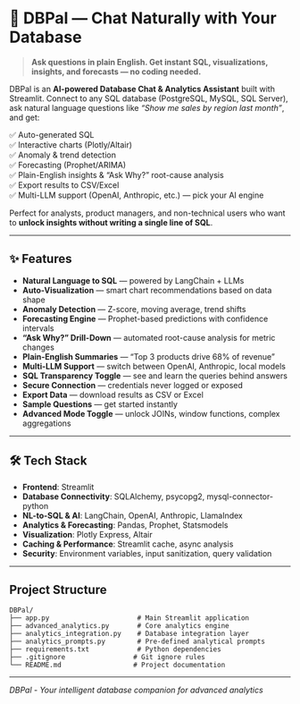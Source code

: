 # 🧠 DBPal — Chat Naturally with Your Database

> **Ask questions in plain English. Get instant SQL, visualizations, insights, and forecasts — no coding needed.**

DBPal is an **AI-powered Database Chat & Analytics Assistant** built with Streamlit. Connect to any SQL database (PostgreSQL, MySQL, SQL Server), ask natural language questions like *“Show me sales by region last month”*, and get:

✅ Auto-generated SQL  
✅ Interactive charts (Plotly/Altair)  
✅ Anomaly & trend detection  
✅ Forecasting (Prophet/ARIMA)  
✅ Plain-English insights & “Ask Why?” root-cause analysis  
✅ Export results to CSV/Excel  
✅ Multi-LLM support (OpenAI, Anthropic, etc.) — pick your AI engine

Perfect for analysts, product managers, and non-technical users who want to **unlock insights without writing a single line of SQL**.

---

## ✨ Features

- **Natural Language to SQL** — powered by LangChain + LLMs
- **Auto-Visualization** — smart chart recommendations based on data shape
- **Anomaly Detection** — Z-score, moving average, trend shifts
- **Forecasting Engine** — Prophet-based predictions with confidence intervals
- **“Ask Why?” Drill-Down** — automated root-cause analysis for metric changes
- **Plain-English Summaries** — “Top 3 products drive 68% of revenue”
- **Multi-LLM Support** — switch between OpenAI, Anthropic, local models
- **SQL Transparency Toggle** — see and learn the queries behind answers
- **Secure Connection** — credentials never logged or exposed
- **Export Data** — download results as CSV or Excel
- **Sample Questions** — get started instantly
- **Advanced Mode Toggle** — unlock JOINs, window functions, complex aggregations

---

## 🛠️ Tech Stack

- **Frontend**: Streamlit
- **Database Connectivity**: SQLAlchemy, psycopg2, mysql-connector-python
- **NL-to-SQL & AI**: LangChain, OpenAI, Anthropic, LlamaIndex
- **Analytics & Forecasting**: Pandas, Prophet, Statsmodels
- **Visualization**: Plotly Express, Altair
- **Caching & Performance**: Streamlit cache, async analysis
- **Security**: Environment variables, input sanitization, query validation

---

## Project Structure

```
DBPal/
├── app.py                      # Main Streamlit application
├── advanced_analytics.py       # Core analytics engine
├── analytics_integration.py    # Database integration layer
├── analytics_prompts.py        # Pre-defined analytical prompts
├── requirements.txt            # Python dependencies
├── .gitignore                 # Git ignore rules
└── README.md                  # Project documentation
```

---

*DBPal - Your intelligent database companion for advanced analytics*